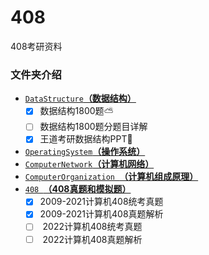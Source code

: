 # 408
408考研资料



###  文件夹介绍

-  [`DataStructure`**（数据结构）**](数据结构/)
   - [x] 数据结构1800题:partly_sunny:
   - [ ] 数据结构1800题分题目详解
   - [x] 王道考研数据结构PPT🧳
-  [`OperatingSystem`**（操作系统）**](操作系统/)
-  [`ComputerNetwork`**（计算机网络）**](计算机网络/)
-  [`ComputerOrganization `**（计算机组成原理）**](计算机组成原理)
- [`408 `**（408真题和模拟题）**](408真题/)
  - [x] ​	2009-2021计算机408统考真题
  - [x] ​    2009-2021计算机408真题解析
  - [ ] ​    2022计算机408统考真题
  - [ ] ​    2022计算机408真题解析
